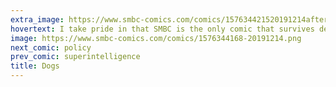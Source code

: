 ```yaml
---
extra_image: https://www.smbc-comics.com/comics/157634421520191214after.png
hovertext: I take pride in that SMBC is the only comic that survives despite actively hating on everyone's pets.
image: https://www.smbc-comics.com/comics/1576344168-20191214.png
next_comic: policy
prev_comic: superintelligence
title: Dogs
---
```


